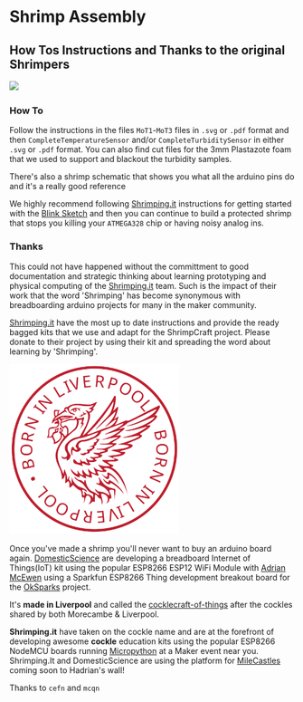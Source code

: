 # Shrimp Assembly

## How Tos Instructions and Thanks to the original Shrimpers

<img src="http://start.shrimping.it/project/shrimp/minimal.png" width="600">

### How To

Follow the instructions in the files `MoT1`-`MoT3` files in `.svg` or `.pdf` format and then `CompleteTemperatureSensor` and/or `CompleteTurbiditySensor` in either `.svg` or `.pdf` format. You can also find cut files for the 3mm Plastazote foam that we used to support and blackout the turbidity samples.

There's also a shrimp schematic that shows you what all the arduino pins do and it's a really good reference

We highly recommend following [Shrimping.it](http://start.shrimping.it) instructions for getting started with the [Blink Sketch](http://start.shrimping.it/project/blink/build.html) and then you can continue to build a protected shrimp that stops you killing your `ATMEGA328` chip or having noisy analog ins.

### Thanks

This could not have happened without the committment to good documentation and strategic thinking about learning prototyping and physical computing of the [Shrimping.it](http://start.shrimping.it) team. Such is the impact of their work that the word 'Shrimping' has become synonymous with breadboarding arduino projects for many in the maker community.

[Shrimping.it](http://start.shrimping.it) have the most up to date instructions and provide the ready bagged kits that we use and adapt for the ShrimpCraft project. Please donate to their project by using their kit and spreading the word about learning by 'Shrimping'.

<img src="https://github.com/DoESLiverpool/somewhere-safe/blob/master/logos/born%20in%20liverpool.svg" width="300">

Once you've made a shrimp you'll never want to buy an arduino board again. [DomesticScience](http://domesticscience.org.uk) are developing a breadboard Internet of Things(IoT) kit using the popular ESP8266 ESP12 WiFi Module with [Adrian McEwen](http://www.mcqn.com/) using a Sparkfun ESP8266 Thing development breakout board for the [OkSparks](http://slyrabbit.net/ok-sparks/) project.

It's **made in Liverpool** and called the [cocklecraft-of-things](https://github.com/mcqn/cocklecraft-of-things) after the cockles shared by both Morecambe & Liverpool.

**Shrimping.it** have taken on the cockle name and are at the forefront of  developing awesome **cockle** education kits using the popular ESP8266 NodeMCU boards running [Micropython](https://github.com/ShrimpingIt/micropython) at a Maker event near you. Shrimping.It and DomesticScience are using the platform for [MileCastles](http://milecastles.uk) coming soon to Hadrian's wall! 

Thanks to `cefn` and `mcqn`


